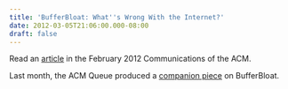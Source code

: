 ```yaml
---
title: 'BufferBloat: What''s Wrong With the Internet?'
date: 2012-03-05T21:06:00.000-08:00
draft: false
---
```


Read an [article](http://cacm.acm.org/magazines/2012/2/145415-bufferbloat-whats-wrong-with-the-internet/fulltext) in the February 2012 Communications of the ACM.  
  
Last month, the ACM Queue produced a [companion piece](http://queue.acm.org/detail.cfm?id=2071893) on BufferBloat.